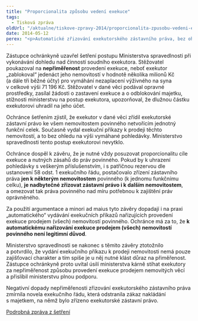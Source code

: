 ```yaml
---
title: "Proporcionalita způsobu vedení exekuce"
tags:
  - Tisková zpráva
oldUrl: "/aktualne/tiskove-zpravy-2014/proporcionalita-zpusobu-vedeni-exekuce"
date: 2014-05-12
perex: "<p>Automatické zřizování exekutorského zástavního práva, bez ohledu na hodnotu vymáhané pohledávky a celkovou hodnotu postižených nemovitostí povinného, je nezákonné. Stejně nezákonné je také automatické vydávání exekučních příkazů k prodeji nemovitostí povinného, bez ohledu na hodnotu vymáhané pohledávky s veškerým očekávaným příslušenstvím a zejména bez ohledu na možnost uspokojení vymáhané pohledávky přednostními způsoby exekuce.</p>"
---
```


<!-- imported from the old website -->

<p>Zástupce ochránkyně uzavřel šetření postupu Ministerstva spravedlnosti při vykonávání dohledu nad činností soudního exekutora. Stěžovatel poukazoval na <strong>nepřiměřenost</strong> provedení exekuce, neboť exekutor „zablokoval“ jedenáct jeho nemovitostí v hodnotě několika milionů Kč (a dále tři běžné účty) pro vymáhání nezaplacení výživného na syna v celkové výši 71 196 Kč. Stěžovatel v dané věci podával opravné prostředky, zasílal žádosti o zastavení exekuce a o odblokování majetku, stížnosti ministerstvu na postup exekutora, upozorňoval, že dlužnou částku exekutorovi uhradil na jeho účet.</p><p>Ochránce šetřením zjistil, že exekutor v dané věci zřídil exekutorské zástavní právo ke všem nemovitostem povinného netvořícím jednotný funkční celek. Současně vydal exekuční příkazy k prodeji těchto nemovitostí, a to bez ohledu na výši vymáhané pohledávky. Ministerstvo spravedlnosti tento postup exekutorovi nevytklo. </p><p>Ochránce dospěl k závěru, že je nutné vždy posuzovat proporcionalitu cíle exekuce a nutných zásahů do práv povinného. Pokud by k uhrazení pohledávky s veškerým příslušenstvím, i s patřičnou rezervou dle ustanovení 58 odst. 1 exekučního řádu, postačovalo zřízení zástavního práva <strong>jen k některým nemovitostem</strong> povinného (k jednomu funkčnímu celku), <strong>je nadbytečné zřizovat zástavní právo i k dalším nemovitostem</strong>, a omezovat tak práva povinného nad míru potřebnou k zajištění práv oprávněného. </p><p>Za použití argumentace a minori ad maius tyto závěry dopadají i na praxi „automatického“ vydávání exekučních příkazů nařizujících provedení exekuce prodejem (všech) nemovitostí povinného. Ochránce má za to, že <strong>k automatickému nařizování exekuce prodejem (všech) nemovitostí povinného není legitimní důvod</strong>. </p><p>Ministerstvo spravedlnosti se nakonec s těmito závěry ztotožnilo a potvrdilo, že vydání exekučního příkazu k prodeji nemovitosti nemá pouze zajišťovací charakter a tím spíše je u něj nutné klást důraz na přiměřenost. Zástupce ochránkyně proto uvítal úsilí ministerstva kárně stíhat exekutory za nepřiměřenost způsobu provedení exekuce prodejem nemovitých věcí a přislíbil ministerstvu plnou podporu. </p><p>Negativní dopady nepřiměřenosti zřizování exekutorského zástavního práva zmírnila novela exekučního řádu, která odstranila zákaz nakládání s majetkem, na němž bylo zřízeno exekutorské zástavní právo. </p><p><a href="http://www.ochrance.cz/fileadmin/user_upload/STANOVISKA/soudy/Dohled_nad_exekucemi/2559-11-JHO-ZZ.pdf" target="_blank">Podrobná zpráva z šetření</a></p>
